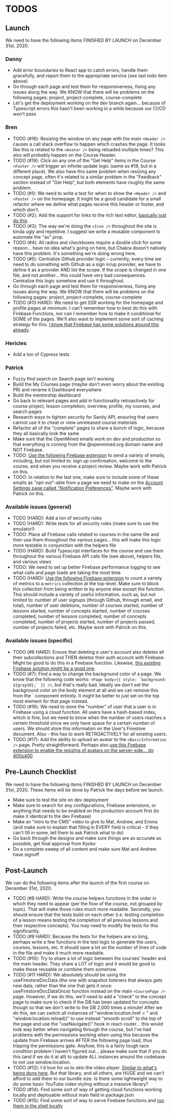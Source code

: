 # TODOS

## Launch

We need to have the following items FINISHED BY LAUNCH on December 31st, 2020.

### Danny

- Add error boundaries to React app to catch errors, handle them gracefully, and report them to the appropriate service (see last todo item above)
- Go through each page and test them for responsiveness, fixing any issues along the way. We KNOW that there will be problems on the following pages: project, project-complete, course-complete
- Let's get the deployment working on the dev branch again... because of Typescript errors this hasn't been working in a while because our CI/CD won't pass

### Bren

- TODO (#18): Resizing the window on any page with the main `<Header />` causes a call stack overflow to happen which crashes the page. It looks like this is related to the `<Avatar />` being reloaded multiple times? This also will probably happen on the Course Header.
- TODO (#19): Click on any one of the "Get Help" items in the Course `<Footer />` will trigger an infinite update logic (same as #18, but in a different place). We also have this same problem when resizing any concept page, often it's related to a similar problem in the "Feedback" section instead of "Get Help", but both elements have roughly the same problem.
- TODO (#1): We need to write a test for when to show the `<Header />` and `<Footer />` on the homepage. It might be a good candidate for a small refactor where we define what pages receive this header or footer, and which don't.
- TODO (#2): Add the support for links to the rich text editor, [basically just do this](https://www.slatejs.org/examples/links)
- TODO (#3): The way we're doing the `<Icon />` throughout the site is kinda ugly and repetitive. I suggest we write a reusable component to automate the "as" prop.
- TODO (#4): All radios and checkboxes require a double click for some reason... have no idea what's going on here, but Chakra doesn't natively have this problem. It's something we're doing wrong here.
- TODO (#5): Centralize Github provider logic - currently, every time we need to do something with Github as a sign in/up provider, we have to define it as a provider AND list the scope. If the scope is changed in one file, and not another... this could have very bad consequences. Centralize this logic somehow and use it throughout.
- Go through each page and test them for responsiveness, fixing any issues along the way. We KNOW that there will be problems on the following pages: project, project-complete, course-complete
- TODO (#13 HARD): We need to get SSR working for the homepage and profile pages at minimum. I can't remember how to best do this with Firebase Functions, nor can I remember how to make it conditional for SOME of the pages. We'll also want to implement some sort of caching strategy for this. [I know that Firebase has some solutions around this already](https://www.youtube.com/watch?v=82tZAPMHfT4).

### Hericles

- Add a ton of Cypress tests

### Patrick

- Fuzzy find search on Search page isn't working
- Build the My Courses page (maybe don't even worry about the existing PR) and rename it Dashboard everywhere
- Build the mentorship dashboard
- Go back to relevant pages and add in functionality retroactively for course project, lesson completion, overview, profile, my courses, and search pages
- Research ways to tighten security for Sanity API, ensuring that users cannot use it to cheat or view unreleased course materials
- Refactor all of the "complete" pages to share a bunch of logic, because they all basically look the same
- Make sure that the OpenMined emails work on dev and production so that everything is coming from the @openmined.org domain name and NOT Firebase.
- TODO: [Use the following Firebase extension](https://firebase.google.com/products/extensions/firestore-send-email) to send a variety of emails, including, but not limited to: sign up confirmation, welcome to the course, and when you receive a project review. Maybe work with Patrick on this.
- TODO: In relation to the last one, make sure to include some of these emails as "opt-out"-able from a page we need to make on the [Account Settings page called "Notification Preferences"](https://www.figma.com/file/qravzmnQ0ESokNMhMVU9Zk/Wireframes?node-id=937%3A415). Maybe work with Patrick on this.

### Available issues (general)

- TODO (HARD): Add a ton of security rules
- TODO (HARD): Write tests for all security rules (make sure to use the emulator!)
- TODO: Place all Firebase calls related to courses in the same file and then use them throughout the various pages... this will make this logic more testable in conjunction with the helpers file
- TODO (HARD): Build Typescript interfaces for the course and use them throughout the various Firebase API calls file (see above), helpers file, and various views
- TODO: We need to set up better Firebase performance logging to see what calls and page loads are taking the most time
- TODO (HARD): [Use the following Firebase extension](https://firebase.google.com/products/extensions/firestore-counter) to count a variety of metrics to a `metrics` collection at the top-level. Make sure to block this collection from being written to by anyone else except the function. This should include a variety of useful information, such as, but not limited to: number of user signups (through Github, through email, and total), number of user deletions, number of courses started, number of lessons started, number of concepts started, number of courses completed, number of lessons completed, number of concepts completed, number of projects started, number of projects passed, number of projects failed, etc. Maybe work with Patrick on this.

### Available issues (specific)

- TODO (#6 HARD): Ensure that deleting a user's account also deletes all their subcollections and THEN deletes their auth account with Firebase. Might be good to do this in a Firebase function. Likewise, [this existing Firebase solution might be a good one](https://firebase.google.com/products/extensions/delete-user-data).
- TODO (#7): Find a way to change the background color of a page. We know that the following code works: `` <Page body={{ style: `background: ${gray50};` }} /> ``, but that's really bad. Ideally we don't set the background color on the body element at all and we can remove this from the `<Page /> component entirely. It might be better to just set on the top most element for that page instead.
- TODO (#16): We need to store the "number" of user that a user is in Firebase using a cloud function. All users have a hash-based index, which is fine, but we need to know when the number of users reaches a certain threshold since we only have space for a certain number of users. We should store this information on the User's Firestore document. Also - this has to work RETROACTIVELY for all existing users.
- TODO (#17): Add the ability to upload an avatar to the `<BasicInformation />` page. Pretty straightforward. Perhaps also [use this Firebase extension to enable the resizing of avatars on the server-side... do 400x400](https://firebase.google.com/products/extensions/storage-resize-images)

## Pre-Launch Checklist

We need to have the following items FINISHED BY LAUNCH on December 31st, 2020. These items will be done by Patrick the days before we launch.

- Make sure to test the site on dev deployment
- Make sure to search for any configurations, Firebase extensions, or anything that needs to be enabled on the production account first (to make it identical to the dev Firebase)
- Make an "intro to the CMS" video to give to Mat, Andrew, and Emma (and make sure to explain that filling in EVERY field is critical - if they can't fill in some, tell them to ask Patrick what to do)
- Go back through the designs and make sure things are as accurate as possible, get final approval from Kyoko
- Do a complete sweep of all content and make sure Mat and Andrew have signoff

## Post-Launch

We can do the following items after the launch of the first course on December 31st, 2020.

- TODO (#8 HARD): Write the course helpers functions in the order in which they need to appear (per the flow of the course, not grouped by topic). That will make those rules much more readable. Secondly, you should ensure that the tests build on each other (i.e. testing completion of a lesson means testing the completion of all previous lessons and their respective concepts). You may need to modify the tests for this significantly.
- TODO (#9 HARD): Because the tests for the helpers are so long, perhaps write a few functions in the test logic to generate the users, courses, lessons, etc. It should save a lot on the number of lines of code in the file and make it much more readable.
- TODO (#10): Try to share a lot of logic between the courses' header and the main header. They share a LOT of logic and it would be good to make these reusable or combine them somehow.
- TODO (#11 HARD): We absolutely should be using the useFirestoreDocData (the one with snapshot listeners that always gets new data, rather than the one that gets it once: useFirestoreDocDataOnce) function instead on the main `<CoursePage />` page. However, if we do this, we'll need to add a "check" to the concept page to make sure to check if the DB has been updated for concepts though so that we don't write to the DB 2,000 times a minute! After we do this, we can switch all instances of "window.location.href = " and "window.location.reload()" to use instead "smooth scroll" to the top of the page and use the "useNavigate()" hook in react-router... this would look way better when navigating through the course, but I've had problems with the permissions working when using this because the update from Firebase arrives AFTER the following page load, thus tripping the permissions gate. Anyhow, this is a fairly tough race condition problem I haven't figured out... please make sure that if you do this (and if we do it at all) to update ALL instances around the codebase to not use window.location.
- TODO (#12): I'd love for us to skin the video player. [Similar to what's being done here](https://plyr.io/). But that library, and all others, are HUGE and we can't afford to add them to our bundle size. Is there some lightweight way to do some basic YouTube video styling without a massive library?
- TODO (#14): Find some sort of way of getting cloud functions working locally and deployable without main field in package.json
- TODO (#15): Find some sort of way to serve Firebase functions and [run them in the shell locally](https://medium.com/mean-fire/nx-nrwl-firebase-functions-98f96f514055)
